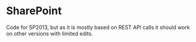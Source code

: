 # SharePoint
Code for SP2013, but as it is mostly based on REST API calls it should work on other versions with limited edits.
